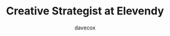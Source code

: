 ---
layout: default
image: dave.jpg
name: Dave Cox
author: davecox
title: Creative Strategist at Elevendy
order: 2

social:
  - account: instagram
    username: davecox
  - account: twitter
    username: davecox  
    
---
